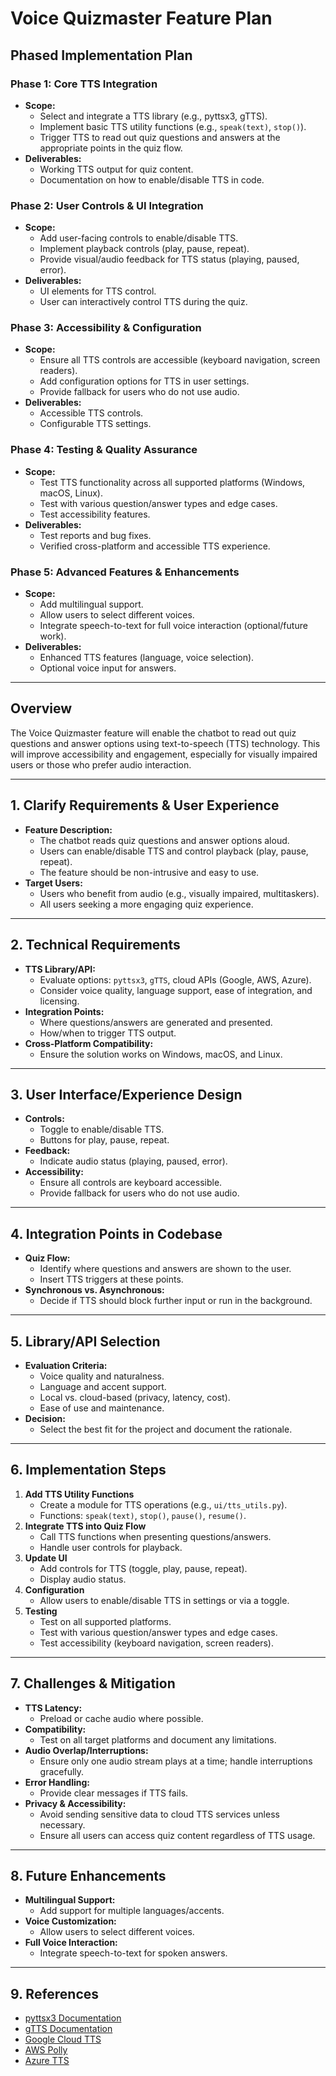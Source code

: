 # Voice Quizmaster Feature Plan

## Phased Implementation Plan

### Phase 1: Core TTS Integration
- **Scope:**
  - Select and integrate a TTS library (e.g., pyttsx3, gTTS).
  - Implement basic TTS utility functions (e.g., `speak(text)`, `stop()`).
  - Trigger TTS to read out quiz questions and answers at the appropriate points in the quiz flow.
- **Deliverables:**
  - Working TTS output for quiz content.
  - Documentation on how to enable/disable TTS in code.

### Phase 2: User Controls & UI Integration
- **Scope:**
  - Add user-facing controls to enable/disable TTS.
  - Implement playback controls (play, pause, repeat).
  - Provide visual/audio feedback for TTS status (playing, paused, error).
- **Deliverables:**
  - UI elements for TTS control.
  - User can interactively control TTS during the quiz.

### Phase 3: Accessibility & Configuration
- **Scope:**
  - Ensure all TTS controls are accessible (keyboard navigation, screen readers).
  - Add configuration options for TTS in user settings.
  - Provide fallback for users who do not use audio.
- **Deliverables:**
  - Accessible TTS controls.
  - Configurable TTS settings.

### Phase 4: Testing & Quality Assurance
- **Scope:**
  - Test TTS functionality across all supported platforms (Windows, macOS, Linux).
  - Test with various question/answer types and edge cases.
  - Test accessibility features.
- **Deliverables:**
  - Test reports and bug fixes.
  - Verified cross-platform and accessible TTS experience.

### Phase 5: Advanced Features & Enhancements
- **Scope:**
  - Add multilingual support.
  - Allow users to select different voices.
  - Integrate speech-to-text for full voice interaction (optional/future work).
- **Deliverables:**
  - Enhanced TTS features (language, voice selection).
  - Optional voice input for answers.

---

## Overview
The Voice Quizmaster feature will enable the chatbot to read out quiz questions and answer options using text-to-speech (TTS) technology. This will improve accessibility and engagement, especially for visually impaired users or those who prefer audio interaction.

---

## 1. Clarify Requirements & User Experience
- **Feature Description:**
  - The chatbot reads quiz questions and answer options aloud.
  - Users can enable/disable TTS and control playback (play, pause, repeat).
  - The feature should be non-intrusive and easy to use.
- **Target Users:**
  - Users who benefit from audio (e.g., visually impaired, multitaskers).
  - All users seeking a more engaging quiz experience.

---

## 2. Technical Requirements
- **TTS Library/API:**
  - Evaluate options: `pyttsx3`, `gTTS`, cloud APIs (Google, AWS, Azure).
  - Consider voice quality, language support, ease of integration, and licensing.
- **Integration Points:**
  - Where questions/answers are generated and presented.
  - How/when to trigger TTS output.
- **Cross-Platform Compatibility:**
  - Ensure the solution works on Windows, macOS, and Linux.

---

## 3. User Interface/Experience Design
- **Controls:**
  - Toggle to enable/disable TTS.
  - Buttons for play, pause, repeat.
- **Feedback:**
  - Indicate audio status (playing, paused, error).
- **Accessibility:**
  - Ensure all controls are keyboard accessible.
  - Provide fallback for users who do not use audio.

---

## 4. Integration Points in Codebase
- **Quiz Flow:**
  - Identify where questions and answers are shown to the user.
  - Insert TTS triggers at these points.
- **Synchronous vs. Asynchronous:**
  - Decide if TTS should block further input or run in the background.

---

## 5. Library/API Selection
- **Evaluation Criteria:**
  - Voice quality and naturalness.
  - Language and accent support.
  - Local vs. cloud-based (privacy, latency, cost).
  - Ease of use and maintenance.
- **Decision:**
  - Select the best fit for the project and document the rationale.

---

## 6. Implementation Steps
1. **Add TTS Utility Functions**
   - Create a module for TTS operations (e.g., `ui/tts_utils.py`).
   - Functions: `speak(text)`, `stop()`, `pause()`, `resume()`.
2. **Integrate TTS into Quiz Flow**
   - Call TTS functions when presenting questions/answers.
   - Handle user controls for playback.
3. **Update UI**
   - Add controls for TTS (toggle, play, pause, repeat).
   - Display audio status.
4. **Configuration**
   - Allow users to enable/disable TTS in settings or via a toggle.
5. **Testing**
   - Test on all supported platforms.
   - Test with various question/answer types and edge cases.
   - Test accessibility (keyboard navigation, screen readers).

---

## 7. Challenges & Mitigation
- **TTS Latency:**
  - Preload or cache audio where possible.
- **Compatibility:**
  - Test on all target platforms and document any limitations.
- **Audio Overlap/Interruptions:**
  - Ensure only one audio stream plays at a time; handle interruptions gracefully.
- **Error Handling:**
  - Provide clear messages if TTS fails.
- **Privacy & Accessibility:**
  - Avoid sending sensitive data to cloud TTS services unless necessary.
  - Ensure all users can access quiz content regardless of TTS usage.

---

## 8. Future Enhancements
- **Multilingual Support:**
  - Add support for multiple languages/accents.
- **Voice Customization:**
  - Allow users to select different voices.
- **Full Voice Interaction:**
  - Integrate speech-to-text for spoken answers.

---

## 9. References
- [pyttsx3 Documentation](https://pyttsx3.readthedocs.io/)
- [gTTS Documentation](https://gtts.readthedocs.io/)
- [Google Cloud TTS](https://cloud.google.com/text-to-speech)
- [AWS Polly](https://aws.amazon.com/polly/)
- [Azure TTS](https://azure.microsoft.com/en-us/services/cognitive-services/text-to-speech/) 